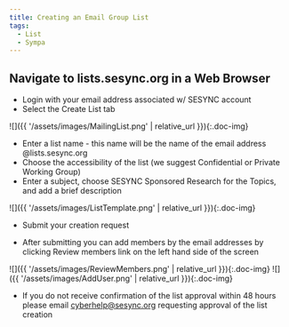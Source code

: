 ```yaml
---
title: Creating an Email Group List 
tags:
  - List
  - Sympa
---
```


## Navigate to lists.sesync.org in a Web Browser

- Login with your email address associated w/ SESYNC account
- Select the Create List tab

![]({{ '/assets/images/MailingList.png' | relative_url }}){:.doc-img}

- Enter a list name - this name will be the name of the email address @lists.sesync.org
- Choose the accessibility of the list (we suggest Confidential or Private Working Group)
- Enter a subject, choose SESYNC Sponsored Research for the Topics, and add a brief description

![]({{ '/assets/images/ListTemplate.png' | relative_url }}){:.doc-img}

- Submit your creation request


- After submitting you can add members by the email addresses by clicking Review members link on the left hand side of the screen

![]({{ '/assets/images/ReviewMembers.png' | relative_url }}){:.doc-img} ![]({{ '/assets/images/AddUser.png' | relative_url }}){:.doc-img}

- If you do not receive confirmation of the list approval within 48 hours please email cyberhelp@sesync.org requesting approval of the list creation
